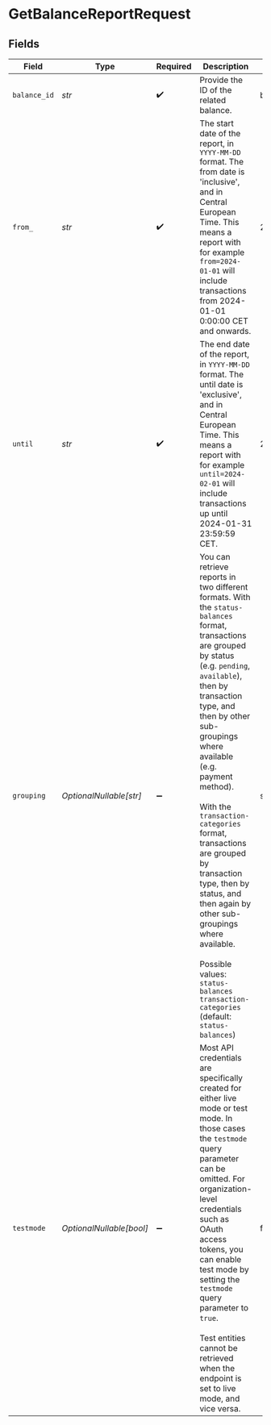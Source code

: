 # GetBalanceReportRequest


## Fields

| Field                                                                                                                                                                                                                                                                                                                                                                                                                                                                                                              | Type                                                                                                                                                                                                                                                                                                                                                                                                                                                                                                               | Required                                                                                                                                                                                                                                                                                                                                                                                                                                                                                                           | Description                                                                                                                                                                                                                                                                                                                                                                                                                                                                                                        | Example                                                                                                                                                                                                                                                                                                                                                                                                                                                                                                            |
| ------------------------------------------------------------------------------------------------------------------------------------------------------------------------------------------------------------------------------------------------------------------------------------------------------------------------------------------------------------------------------------------------------------------------------------------------------------------------------------------------------------------ | ------------------------------------------------------------------------------------------------------------------------------------------------------------------------------------------------------------------------------------------------------------------------------------------------------------------------------------------------------------------------------------------------------------------------------------------------------------------------------------------------------------------ | ------------------------------------------------------------------------------------------------------------------------------------------------------------------------------------------------------------------------------------------------------------------------------------------------------------------------------------------------------------------------------------------------------------------------------------------------------------------------------------------------------------------ | ------------------------------------------------------------------------------------------------------------------------------------------------------------------------------------------------------------------------------------------------------------------------------------------------------------------------------------------------------------------------------------------------------------------------------------------------------------------------------------------------------------------ | ------------------------------------------------------------------------------------------------------------------------------------------------------------------------------------------------------------------------------------------------------------------------------------------------------------------------------------------------------------------------------------------------------------------------------------------------------------------------------------------------------------------ |
| `balance_id`                                                                                                                                                                                                                                                                                                                                                                                                                                                                                                       | *str*                                                                                                                                                                                                                                                                                                                                                                                                                                                                                                              | :heavy_check_mark:                                                                                                                                                                                                                                                                                                                                                                                                                                                                                                 | Provide the ID of the related balance.                                                                                                                                                                                                                                                                                                                                                                                                                                                                             | bal_gVMhHKqSSRYJyPsuoPNFH                                                                                                                                                                                                                                                                                                                                                                                                                                                                                          |
| `from_`                                                                                                                                                                                                                                                                                                                                                                                                                                                                                                            | *str*                                                                                                                                                                                                                                                                                                                                                                                                                                                                                                              | :heavy_check_mark:                                                                                                                                                                                                                                                                                                                                                                                                                                                                                                 | The start date of the report, in `YYYY-MM-DD` format. The from date is 'inclusive', and in Central European Time. This means a report with for example `from=2024-01-01` will include transactions from 2024-01-01 0:00:00 CET and onwards.                                                                                                                                                                                                                                                                        | 2024-01-01                                                                                                                                                                                                                                                                                                                                                                                                                                                                                                         |
| `until`                                                                                                                                                                                                                                                                                                                                                                                                                                                                                                            | *str*                                                                                                                                                                                                                                                                                                                                                                                                                                                                                                              | :heavy_check_mark:                                                                                                                                                                                                                                                                                                                                                                                                                                                                                                 | The end date of the report, in `YYYY-MM-DD` format. The until date is 'exclusive', and in Central European Time. This means a report with for example `until=2024-02-01` will include transactions up until 2024-01-31 23:59:59 CET.                                                                                                                                                                                                                                                                               | 2024-02-01                                                                                                                                                                                                                                                                                                                                                                                                                                                                                                         |
| `grouping`                                                                                                                                                                                                                                                                                                                                                                                                                                                                                                         | *OptionalNullable[str]*                                                                                                                                                                                                                                                                                                                                                                                                                                                                                            | :heavy_minus_sign:                                                                                                                                                                                                                                                                                                                                                                                                                                                                                                 | You can retrieve reports in two different formats. With the `status-balances` format, transactions are grouped by status (e.g. `pending`, `available`), then by transaction type, and then by other sub-groupings where available (e.g. payment method).<br/><br/>With the `transaction-categories` format, transactions are grouped by transaction type, then by status, and then again by other sub-groupings where available.<br/><br/>Possible values: `status-balances` `transaction-categories` (default: `status-balances`) | status-balances                                                                                                                                                                                                                                                                                                                                                                                                                                                                                                    |
| `testmode`                                                                                                                                                                                                                                                                                                                                                                                                                                                                                                         | *OptionalNullable[bool]*                                                                                                                                                                                                                                                                                                                                                                                                                                                                                           | :heavy_minus_sign:                                                                                                                                                                                                                                                                                                                                                                                                                                                                                                 | Most API credentials are specifically created for either live mode or test mode. In those cases the `testmode` query parameter can be omitted. For organization-level credentials such as OAuth access tokens, you can enable test mode by setting the `testmode` query parameter to `true`.<br/><br/>Test entities cannot be retrieved when the endpoint is set to live mode, and vice versa.                                                                                                                     | false                                                                                                                                                                                                                                                                                                                                                                                                                                                                                                              |